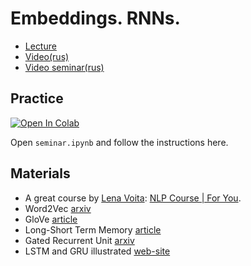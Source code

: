# Embeddings. RNNs.

- [Lecture](https://docs.google.com/presentation/d/1Gz1YENgW-V1CygyH-ixjOPvO5vxgvj1S3cOCRAYtj3Y/edit?usp=sharing)
- [Video(rus)](https://youtu.be/IvLFG6XJe58)
- [Video seminar(rus)](https://youtu.be/CmyvkYJgSwY)

## Practice

[![Open In Colab](https://colab.research.google.com/assets/colab-badge.svg)](https://drive.google.com/file/d/1v46vCJ8AA034_sqBdCRVjuzluAGdE1gE/view?usp=sharing)

Open `seminar.ipynb` and follow the instructions here.

## Materials

- A great course by [Lena Voita](https://lena-voita.github.io):  [NLP Course | For You](https://lena-voita.github.io/nlp_course.html).
- Word2Vec [arxiv](https://arxiv.org/pdf/1301.3781.pdf)
- GloVe [article](https://nlp.stanford.edu/pubs/glove.pdf)
- Long-Short Term Memory [article](https://www.researchgate.net/publication/13853244_Long_Short-term_Memory)
- Gated Recurrent Unit [arxiv](https://arxiv.org/pdf/1406.1078.pdf)
- LSTM and GRU illustrated [web-site](https://towardsdatascience.com/illustrated-guide-to-lstms-and-gru-s-a-step-by-step-explanation-44e9eb85bf21)

